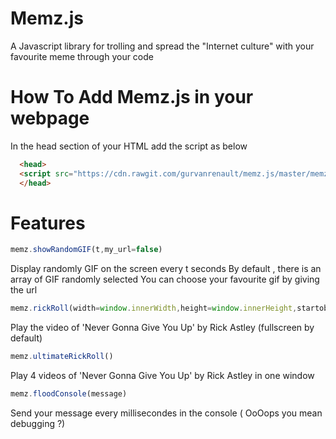 # Memz.js
A  Javascript library for trolling  and spread  the "Internet culture" with your favourite meme through your code

# How To Add Memz.js in your webpage
In the head section of your HTML add the script as below

```html
  <head>
  <script src="https://cdn.rawgit.com/gurvanrenault/memz.js/master/memz.min.js"/>
  </head>
 ```
 # Features
 
 ```javascript
memz.showRandomGIF(t,my_url=false) 
```
 Display randomly GIF on the screen every t seconds 
 By default , there is an array of GIF randomly selected
 You can choose your favourite gif by giving the url 

```javascript
memz.rickRoll(width=window.innerWidth,height=window.innerHeight,startobject=document.body)
```
Play the video of 'Never Gonna Give You Up' by Rick Astley (fullscreen by default)

```javascript
memz.ultimateRickRoll()
```
Play 4 videos of 'Never Gonna Give You Up' by Rick Astley in one window 

```javascript
memz.floodConsole(message)
```
Send your message every millisecondes in the console ( OoOops you mean debugging ?)

